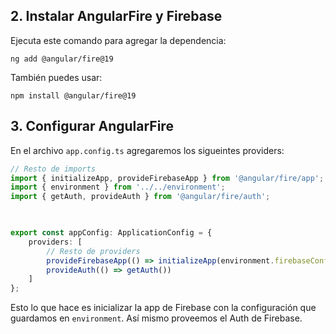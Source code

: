 ## 2. Instalar AngularFire y Firebase
Ejecuta este comando para agregar la dependencia:

```shell
ng add @angular/fire@19
```

También puedes usar:

```shell
npm install @angular/fire@19
```


## 3. Configurar AngularFire
En el archivo `app.config.ts` agregaremos los sigueintes providers:
``` ts
// Resto de imports
import { initializeApp, provideFirebaseApp } from '@angular/fire/app';
import { environment } from '../../environment';
import { getAuth, provideAuth } from '@angular/fire/auth';

  

export const appConfig: ApplicationConfig = {
	providers: [
		// Resto de providers
		provideFirebaseApp(() => initializeApp(environment.firebaseConfig)),
		provideAuth(() => getAuth())
	]
};

```

Esto lo que hace es inicializar la app de Firebase con la configuración que guardamos en  `environment`. Así mismo proveemos el Auth de Firebase.


